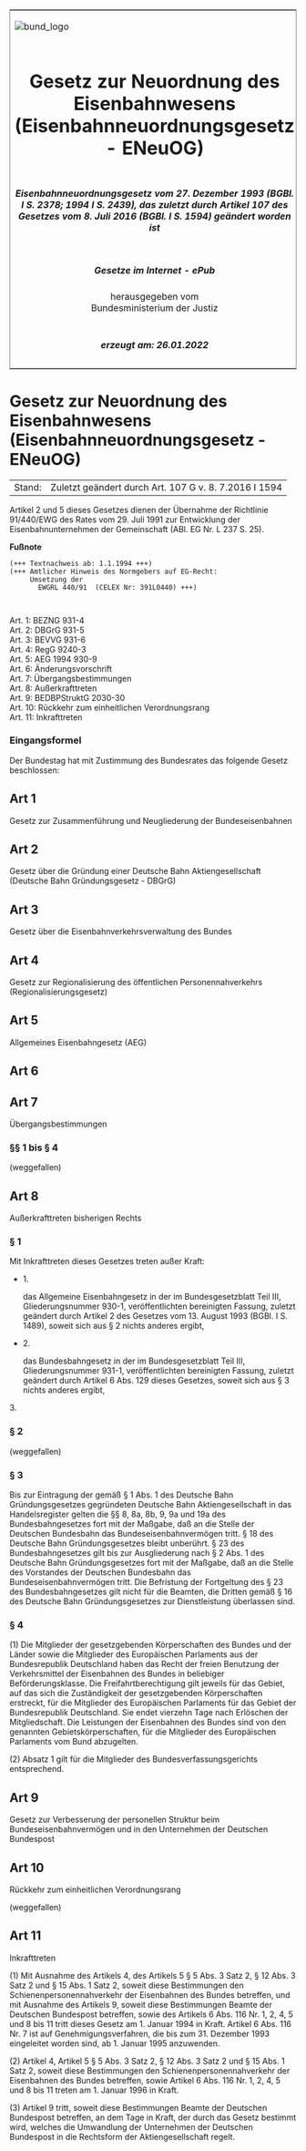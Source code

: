 <span id="DECKBLATT.html"></span>

<table border="0" frame="border" width="100%">

<tr valign="top">

<td align="left">

![bund\_logo](BfJ_2021_Web_de_de.gif)

</td>

<td align="right">

 

</td>

</tr>

<tr align="center" valign="middle">

<td colspan="2">

# Gesetz zur Neuordnung des Eisenbahnwesens (Eisenbahnneuordnungsgesetz - ENeuOG)

</td>

</tr>

<tr align="center" valign="middle">

<td colspan="2">

##### Eisenbahnneuordnungsgesetz vom 27. Dezember 1993 (BGBl. I S. 2378; 1994 I S. 2439), das zuletzt durch Artikel 107 des Gesetzes vom 8. Juli 2016 (BGBl. I S. 1594) geändert worden ist

</td>

</tr>

<tr align="center" valign="middle">

<td colspan="2">

  
  

##### Gesetze im Internet - ePub  
  
herausgegeben vom  
Bundesministerium der Justiz

</td>

</tr>

<tr align="center" valign="bottom">

<td colspan="2">

  
  

##### erzeugt am: 26.01.2022

</td>

</tr>

</table>

<span id="BJNR237809993.html"></span>

# Gesetz zur Neuordnung des Eisenbahnwesens (Eisenbahnneuordnungsgesetz - ENeuOG)

<div>

<div class="jnhtml">

|        |                                                       |
| ------ | ----------------------------------------------------- |
| Stand: | Zuletzt geändert durch Art. 107 G v. 8. 7.2016 I 1594 |

</div>

</div>

<div>

<div class="jnhtml">

<div>

<div class="jurAbsatz">

Artikel 2 und 5 dieses Gesetzes dienen der Übernahme der Richtlinie
91/440/EWG des Rates vom 29. Juli 1991 zur Entwicklung der
Eisenbahnunternehmen der Gemeinschaft (ABl. EG Nr. L 237 S. 25).

</div>

</div>

</div>

</div>

<div>

  
**Fußnote**

<div class="jnhtml">

<div>

<div class="jurAbsatz">

  

``` 
(+++ Textnachweis ab: 1.1.1994 +++)
(+++ Amtlicher Hinweis des Normgebers auf EG-Recht:
     Umsetzung der
       EWGRL 440/91  (CELEX Nr: 391L0440) +++)

 
```

Art. 1: BEZNG 931-4  
Art. 2: DBGrG 931-5  
Art. 3: BEVVG 931-6  
Art. 4: RegG 9240-3  
Art. 5: AEG 1994 930-9  
Art. 6: Änderungsvorschrift  
Art. 7: Übergangsbestimmungen  
Art. 8: Außerkrafttreten  
Art. 9: BEDBPStruktG 2030-30  
Art. 10: Rückkehr zum einheitlichen Verordnungsrang  
Art. 11: Inkrafttreten

</div>

</div>

</div>

</div>

<span id="BJNR237809993BJNE001200303.html"></span>

### Eingangsformel  

<div>

<div class="jnhtml">

<div>

<div class="jurAbsatz">

Der Bundestag hat mit Zustimmung des Bundesrates das folgende Gesetz
beschlossen:

</div>

</div>

</div>

</div>

<span id="BJNR237809993BJNG000100303.html"></span>

## Art 1  
Gesetz zur Zusammenführung und Neugliederung der Bundeseisenbahnen

<span id="BJNR237809993BJNG000200303.html"></span>

## Art 2  
Gesetz über die Gründung einer Deutsche Bahn Aktiengesellschaft (Deutsche Bahn Gründungsgesetz - DBGrG)

<span id="BJNR237809993BJNG000300303.html"></span>

## Art 3  
Gesetz über die Eisenbahnverkehrsverwaltung des Bundes

<span id="BJNR237809993BJNG000400303.html"></span>

## Art 4  
Gesetz zur Regionalisierung des öffentlichen Personennahverkehrs (Regionalisierungsgesetz)

<span id="BJNR237809993BJNG000500303.html"></span>

## Art 5  
Allgemeines Eisenbahngesetz (AEG)

<span id="BJNR237809993BJNG000600303.html"></span>

## Art 6  

<span id="BJNR237809993BJNG000701305.html"></span>

## Art 7  
Übergangsbestimmungen

<span id="BJNR237809993BJNE001303305.html"></span>

### §§ 1 bis § 4  
(weggefallen)

<span id="BJNR237809993BJNG000800303.html"></span>

## Art 8  
Außerkrafttreten bisherigen Rechts

<span id="BJNR237809993BJNE001700303.html"></span>

### § 1  

<div>

<div class="jnhtml">

<div>

<div class="jurAbsatz">

Mit Inkrafttreten dieses Gesetzes treten außer Kraft:

  - 1\.
    
    <div style="">
    
    das Allgemeine Eisenbahngesetz in der im Bundesgesetzblatt Teil III,
    Gliederungsnummer 930-1, veröffentlichten bereinigten Fassung,
    zuletzt geändert durch Artikel 2 des Gesetzes vom 13. August 1993
    (BGBl. I S. 1489), soweit sich aus § 2 nichts anderes ergibt,
    
    </div>

  - 2\.
    
    <div style="">
    
    das Bundesbahngesetz in der im Bundesgesetzblatt Teil III,
    Gliederungsnummer 931-1, veröffentlichten bereinigten Fassung,
    zuletzt geändert durch Artikel 6 Abs. 129 dieses Gesetzes, soweit
    sich aus § 3 nichts anderes ergibt,
    
    </div>

3\.

</div>

</div>

</div>

</div>

<span id="BJNR237809993BJNE001801123.html"></span>

### § 2  

<div>

<div class="jnhtml">

<div>

<div class="jurAbsatz">

(weggefallen)

</div>

</div>

</div>

</div>

<span id="BJNR237809993BJNE001900303.html"></span>

### § 3  

<div>

<div class="jnhtml">

<div>

<div class="jurAbsatz">

Bis zur Eintragung der gemäß § 1 Abs. 1 des Deutsche Bahn
Gründungsgesetzes gegründeten Deutsche Bahn Aktiengesellschaft in das
Handelsregister gelten die §§ 8, 8a, 8b, 9, 9a und 19a des
Bundesbahngesetzes fort mit der Maßgabe, daß an die Stelle der Deutschen
Bundesbahn das Bundeseisenbahnvermögen tritt. § 18 des Deutsche Bahn
Gründungsgesetzes bleibt unberührt. § 23 des Bundesbahngesetzes gilt
bis zur Ausgliederung nach § 2 Abs. 1 des Deutsche Bahn
Gründungsgesetzes fort mit der Maßgabe, daß an die Stelle des
Vorstandes der Deutschen Bundesbahn das Bundeseisenbahnvermögen tritt.
Die Befristung der Fortgeltung des § 23 des Bundesbahngesetzes gilt
nicht für die Beamten, die Dritten gemäß § 16 des Deutsche Bahn
Gründungsgesetzes zur Dienstleistung überlassen sind.

</div>

</div>

</div>

</div>

<span id="BJNR237809993BJNE002001308.html"></span>

### § 4  

<div>

<div class="jnhtml">

<div>

<div class="jurAbsatz">

(1) Die Mitglieder der gesetzgebenden Körperschaften des Bundes und der
Länder sowie die Mitglieder des Europäischen Parlaments aus der
Bundesrepublik Deutschland haben das Recht der freien Benutzung der
Verkehrsmittel der Eisenbahnen des Bundes in beliebiger
Beförderungsklasse. Die Freifahrtberechtigung gilt jeweils für das
Gebiet, auf das sich die Zuständigkeit der gesetzgebenden Körperschaften
erstreckt, für die Mitglieder des Europäischen Parlaments für das Gebiet
der Bundesrepublik Deutschland. Sie endet vierzehn Tage nach Erlöschen
der Mitgliedschaft. Die Leistungen der Eisenbahnen des Bundes sind von
den genannten Gebietskörperschaften, für die Mitglieder des Europäischen
Parlaments vom Bund abzugelten.

</div>

<div class="jurAbsatz">

(2) Absatz 1 gilt für die Mitglieder des Bundesverfassungsgerichts
entsprechend.

</div>

</div>

</div>

</div>

<span id="BJNR237809993BJNG000900303.html"></span>

## Art 9  
Gesetz zur Verbesserung der personellen Struktur beim Bundeseisenbahnvermögen und in den Unternehmen der Deutschen Bundespost

<span id="BJNR237809993BJNG001001123.html"></span>

## Art 10  
Rückkehr zum einheitlichen Verordnungsrang

<div>

<div class="jnhtml">

<div>

<div class="jurAbsatz">

(weggefallen)

</div>

</div>

</div>

</div>

<span id="BJNR237809993BJNG001100303.html"></span>

## Art 11  
Inkrafttreten

<div>

<div class="jnhtml">

<div>

<div class="jurAbsatz">

(1) Mit Ausnahme des Artikels 4, des Artikels 5 § 5 Abs. 3 Satz 2, § 12
Abs. 3 Satz 2 und § 15 Abs. 1 Satz 2, soweit diese Bestimmungen den
Schienenpersonennahverkehr der Eisenbahnen des Bundes betreffen, und mit
Ausnahme des Artikels 9, soweit diese Bestimmungen Beamte der Deutschen
Bundespost betreffen, sowie des Artikels 6 Abs. 116 Nr. 1, 2, 4, 5 und 8
bis 11 tritt dieses Gesetz am 1. Januar 1994 in Kraft. Artikel 6 Abs.
116 Nr. 7 ist auf Genehmigungsverfahren, die bis zum 31. Dezember 1993
eingeleitet worden sind, ab 1. Januar 1995 anzuwenden.

</div>

<div class="jurAbsatz">

(2) Artikel 4, Artikel 5 § 5 Abs. 3 Satz 2, § 12 Abs. 3 Satz 2 und § 15
Abs. 1 Satz 2, soweit diese Bestimmungen den Schienenpersonennahverkehr
der Eisenbahnen des Bundes betreffen, sowie Artikel 6 Abs. 116 Nr. 1, 2,
4, 5 und 8 bis 11 treten am 1. Januar 1996 in Kraft.

</div>

<div class="jurAbsatz">

(3) Artikel 9 tritt, soweit diese Bestimmungen Beamte der Deutschen
Bundespost betreffen, an dem Tage in Kraft, der durch das Gesetz
bestimmt wird, welches die Umwandlung der Unternehmen der Deutschen
Bundespost in die Rechtsform der Aktiengesellschaft regelt.

</div>

</div>

</div>

</div>
